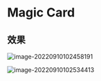 # Magic Card

## 效果

![image-20220910102458191](https://picgo-use-images.oss-cn-shanghai.aliyuncs.com/images/image-20220910102458191.png)

![image-20220910102534413](https://picgo-use-images.oss-cn-shanghai.aliyuncs.com/images/image-20220910102534413.png)